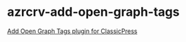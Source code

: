 # azrcrv-add-open-graph-tags
[Add Open Graph Tags plugin for ClassicPress](https://development.azurecurve.co.uk/classicpress-plugins/add-open-graph-tags/)

